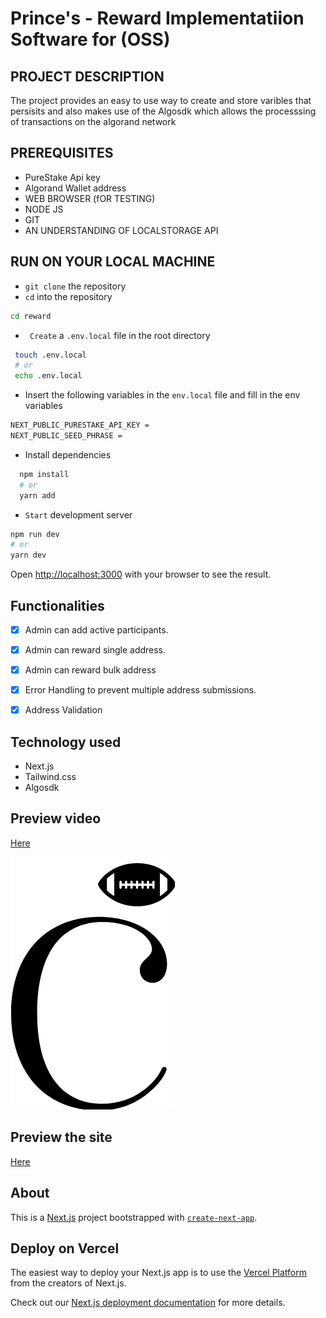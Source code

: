 # Prince's - Reward Implementatiion Software for (OSS)



## PROJECT DESCRIPTION
The project provides an easy to use way to create and store varibles that persisits and also makes use of the Algosdk which allows the processsing of transactions on the algorand network
## PREREQUISITES
- PureStake Api key
- Algorand Wallet address
- WEB BROWSER (fOR TESTING)
- NODE JS
- GIT
- AN UNDERSTANDING OF LOCALSTORAGE API

## RUN ON YOUR LOCAL MACHINE 
- `git clone` the repository
- `cd` into the repository 
 ```bash
 cd reward
 ```
 - ` Create` a `.env.local` file in the root directory
 ```bash
  touch .env.local
  # or
  echo .env.local 
  ```
  - Insert the following variables in the `env.local` file and fill in the env variables
  ```bash
  NEXT_PUBLIC_PURESTAKE_API_KEY =
  NEXT_PUBLIC_SEED_PHRASE =
  ```

- Install dependencies
 ```bash
   npm install 
   # or
   yarn add
 ```

- `Start` development server

```bash
npm run dev
# or
yarn dev
```
Open [http://localhost:3000](http://localhost:3000) with your browser to see the result.

## Functionalities
- [x] Admin can add active participants.
- [x] Admin can reward single address.
- [x] Admin can reward bulk address
- [x] Error Handling to prevent multiple address submissions.
- [x] Address Validation



## Technology used
- Next.js
- Tailwind.css
- Algosdk

## Preview video 
<a href="https://youtu.be/_XDG8E2U4Bc">Here</a>

[![Watch the video](./public/Choice.png)](https://youtu.be/_XDG8E2U4Bc)
## Preview the site
 <a href="https://vercel.com/prince-hope1975/rewards/9c7m5co8YPsWtVSLDSYdX9xmggX3">Here</a>

 ## About
This is a [Next.js](https://nextjs.org/) project bootstrapped with [`create-next-app`](https://github.com/vercel/next.js/tree/canary/packages/create-next-app).

## Deploy on Vercel

The easiest way to deploy your Next.js app is to use the [Vercel Platform](https://vercel.com/new?utm_medium=default-template&filter=next.js&utm_source=create-next-app&utm_campaign=create-next-app-readme) from the creators of Next.js.

Check out our [Next.js deployment documentation](https://nextjs.org/docs/deployment) for more details.